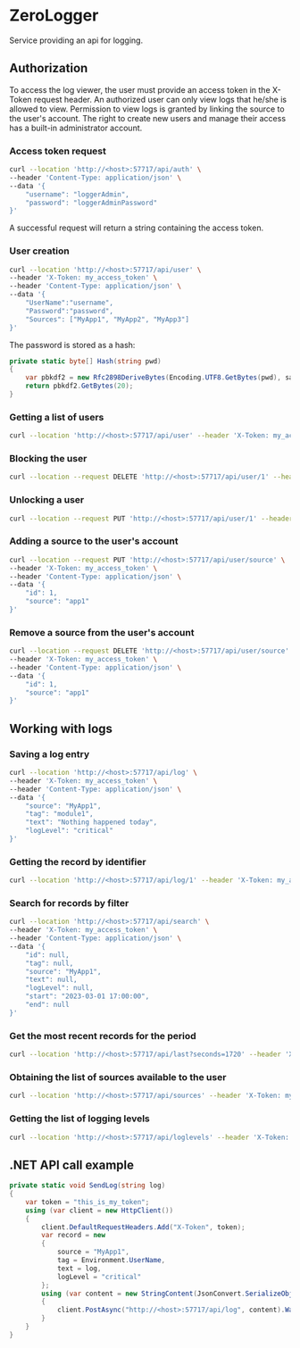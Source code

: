 # ZeroLogger
Service providing an api for logging.

## Authorization

To access the log viewer, the user must provide an access token in the X-Token request header.
An authorized user can only view logs that he/she is allowed to view.
Permission to view logs is granted by linking the source to the user's account.
The right to create new users and manage their access has a built-in administrator account.

### Access token request

```bash
curl --location 'http://<host>:57717/api/auth' \
--header 'Content-Type: application/json' \
--data '{
    "username": "loggerAdmin",
    "password": "loggerAdminPassword"
}'
```

A successful request will return a string containing the access token.

### User creation

```bash
curl --location 'http://<host>:57717/api/user' \
--header 'X-Token: my_access_token' \
--header 'Content-Type: application/json' \
--data '{
    "UserName":"username",
    "Password":"password",
    "Sources": ["MyApp1", "MyApp2", "MyApp3"]
}'
```

The password is stored as a hash:
```csharp
private static byte[] Hash(string pwd)
{
    var pbkdf2 = new Rfc2898DeriveBytes(Encoding.UTF8.GetBytes(pwd), salt, 17813);
    return pbkdf2.GetBytes(20);
}
```

### Getting a list of users

```bash
curl --location 'http://<host>:57717/api/user' --header 'X-Token: my_access_token'
```

### Blocking the user
```bash
curl --location --request DELETE 'http://<host>:57717/api/user/1' --header 'X-Token: my_access_token'
```

### Unlocking a user
```bash
curl --location --request PUT 'http://<host>:57717/api/user/1' --header 'X-Token: my_access_token'
```

### Adding a source to the user's account
```bash
curl --location --request PUT 'http://<host>:57717/api/user/source' \
--header 'X-Token: my_access_token' \
--header 'Content-Type: application/json' \
--data '{
    "id": 1,
    "source": "app1"
}'
```

### Remove a source from the user's account
```bash
curl --location --request DELETE 'http://<host>:57717/api/user/source' \
--header 'X-Token: my_access_token' \
--header 'Content-Type: application/json' \
--data '{
    "id": 1,
    "source": "app1"
}'
```


## Working with logs

### Saving a log entry
```bash
curl --location 'http://<host>:57717/api/log' \
--header 'X-Token: my_access_token' \
--header 'Content-Type: application/json' \
--data '{
    "source": "MyApp1",
    "tag": "module1",
    "text": "Nothing happened today",
    "logLevel": "critical"
}'
```

### Getting the record by identifier
```bash
curl --location 'http://<host>:57717/api/log/1' --header 'X-Token: my_access_token'
```

### Search for records by filter
```bash
curl --location 'http://<host>:57717/api/search' \
--header 'X-Token: my_access_token' \
--header 'Content-Type: application/json' \
--data '{
    "id": null,
    "tag": null,
    "source": "MyApp1",
    "text": null,
    "logLevel": null,
    "start": "2023-03-01 17:00:00",
    "end": null
}'
```

### Get the most recent records for the period
```bash
curl --location 'http://<host>:57717/api/last?seconds=1720' --header 'X-Token: my_access_token'
```

### Obtaining the list of sources available to the user
```bash
curl --location 'http://<host>:57717/api/sources' --header 'X-Token: my_access_token'
```

### Getting the list of logging levels
```bash
curl --location 'http://<host>:57717/api/loglevels' --header 'X-Token: my_access_token'
```


## .NET API call example
```csharp
private static void SendLog(string log)
{
    var token = "this_is_my_token";
    using (var client = new HttpClient())
    {
        client.DefaultRequestHeaders.Add("X-Token", token);
        var record = new
        {
            source = "MyApp1",
            tag = Environment.UserName,
            text = log,
            logLevel = "critical"
        };
        using (var content = new StringContent(JsonConvert.SerializeObject(record), System.Text.Encoding.UTF8, "application/json"))
        {
            client.PostAsync("http://<host>:57717/api/log", content).Wait();
        }
    }
}
```